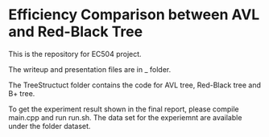 # Efficiency Comparison between AVL and Red-Black Tree

This is the repository for EC504 project.

The writeup and presentation files are in _ folder.

The TreeStructuct folder contains the code for AVL tree, Red-Black tree and B+ tree.

To get the experiment result shown in the final report, please compile  main.cpp and run run.sh. The data set for the experiemnt are available under the folder dataset.
